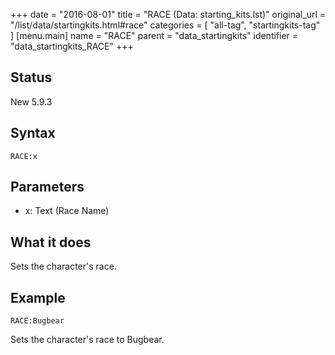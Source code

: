 +++
date = "2016-08-01"
title = "RACE (Data: starting_kits.lst)"
original_url = "/list/data/startingkits.html#race"
categories = [ "all-tag", "startingkits-tag" ]
[menu.main]
    name = "RACE"
    parent = "data_startingkits"
    identifier = "data_startingkits_RACE"
+++

## Status

New 5.9.3

## Syntax

`RACE:x`

## Parameters

-   x: Text (Race Name)



What it does
------------

Sets the character's race.

Example
-------

`RACE:Bugbear`

Sets the character's race to Bugbear.

